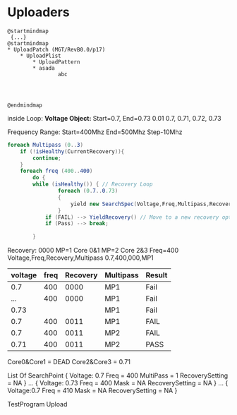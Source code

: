 # Uploaders


```plantuml
@startmindmap
 {...}
@startmindmap
* UploadPatch (MGT/RevB0.0/p17)
    * UploadPlist
        * UploadPattern
        * asada
                abc
                
    


@endmindmap
```

inside Loop:
**Voltage Object:** 
Start=0.7, End=0.73 0.01
0.7, 0.71, 0.72, 0.73

Frequency Range:
Start=400Mhz End=500Mhz Step-10Mhz

```C#
foreach Multipass (0..3)
    if (!isHealthy(CurrentRecovery)){
        continue;
    }
    foreach freq (400..400)
        do {
        while (isHealthy()) { // Recovery Loop
                foreach (0.7..0.73)
                {
                    yield new SearchSpec(Voltage,Freq,Multipass,Recovery) 
                }
            if (FAIL) --> YieldRecovery() // Move to a new recovery option/settings
            if (Pass) --> break;
            
        }
```
Recovery: 0000
MP=1 Core 0&1
MP=2 Core 2&3
Freq=400
Voltage,Freq,Recovery,Multipass
0.7,400,000,MP1

| voltage | freq | Recovery | Multipass | Result |  
|---------|------|----------|-----------|--------|
| 0.7     | 400  | 0000     | MP1       | Fail   |
| ...     | 400  | 0000     | MP1       | Fail   |
| 0.73    |      |          | MP1       | Fail   |
| 0.7     | 400  | 0011     | MP1       | FAIL   |
| 0.7     | 400  | 0011     | MP2       | FAIL   |
| 0.71    | 400  | 0011     | MP2       | PASS   |

Core0&Core1 = DEAD
Core2&Core3 = 0.71

List Of SearchPoint
{
    Voltage: 0.7
    Freq = 400
    MultiPass = 1
    RecoverySetting = NA
}
...
{
Voltage: 0.73
Freq = 400
Mask = NA
RecoverySetting = NA
}
...
{
Voltage:0.7
Freq = 410
Mask = NA
RecoverySetting = NA
}



TestProgram Upload
